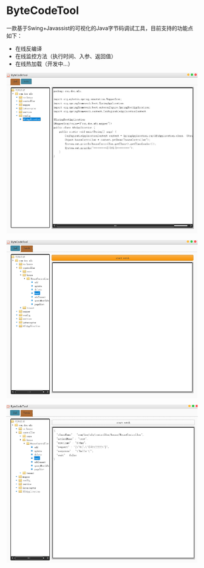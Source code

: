 # ByteCodeTool
一款基于Swing+Javassist的可视化的Java字节码调试工具，目前支持的功能点如下：

+ 在线反编译
+ 在线监控方法（执行时间、入参、返回值）
+ 在线热加载（开发中...）

![反编译](https://raw.githubusercontent.com/zhaoyb-coder/pic-repo/main/image-20240126135437868.png)

![开始监控](https://raw.githubusercontent.com/zhaoyb-coder/pic-repo/main/image-20240201151503784.png)

![监控结束](https://raw.githubusercontent.com/zhaoyb-coder/pic-repo/main/image-20240201151520594.png)